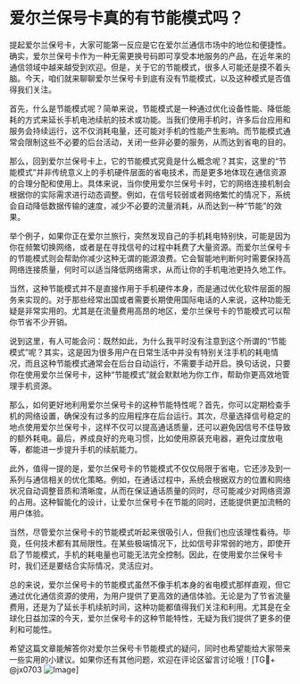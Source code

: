 # 爱尔兰保号卡真的有节能模式吗？

提起爱尔兰保号卡，大家可能第一反应是它在爱尔兰通信市场中的地位和便捷性。确实，爱尔兰保号卡作为一种无需更换号码即可享受本地服务的产品，在近年来的通信领域中越来越受到欢迎。但是，关于它的节能模式，很多人可能还是摸不着头脑。今天，咱们就来聊聊爱尔兰保号卡到底有没有节能模式，以及这种模式是否值得我们关注。

首先，什么是节能模式呢？简单来说，节能模式是一种通过优化设备性能、降低能耗的方式来延长手机电池续航的技术或功能。当我们使用手机时，许多后台应用和服务会持续运行，这不仅消耗电量，还可能对手机的性能产生影响。而节能模式通常会限制这些不必要的后台活动，关闭一些非必要的服务，从而达到省电的目的。

那么，回到爱尔兰保号卡上，它的节能模式究竟是什么概念呢？其实，这里的“节能模式”并非传统意义上的手机硬件层面的省电技术，而是更多地体现在通信资源的合理分配和使用上。具体来说，当你使用爱尔兰保号卡时，它的网络连接机制会根据你的实际需求进行动态调整。例如，在信号较弱或者网络繁忙的情况下，系统会自动降低数据传输的速度，减少不必要的流量消耗，从而达到一种“节能”的效果。

举个例子，如果你正在爱尔兰旅行，突然发现自己的手机耗电特别快，可能是因为你在频繁切换网络，或者是在寻找信号的过程中耗费了大量资源。而爱尔兰保号卡的节能模式则会帮助你减少这种无谓的能源浪费。它会智能地判断何时需要保持高网络连接质量，何时可以适当降低网络需求，从而让你的手机电池更持久地工作。

当然，这种节能模式并不是直接作用于手机硬件本身，而是通过优化软件层面的服务来实现的。对于那些经常出国或者需要长期使用国际电话的人来说，这种功能无疑是非常实用的。尤其是在流量费用高昂的地区，爱尔兰保号卡的节能模式可以帮你节省不少开销。

说到这里，有人可能会问：既然如此，为什么我平时没有注意到这个所谓的“节能模式”呢？其实，这是因为很多用户在日常生活中并没有特别关注手机的耗电情况，而且这种节能模式通常会在后台自动运行，不需要手动开启。换句话说，只要你在使用爱尔兰保号卡，这种“节能模式”就会默默地为你工作，帮助你更高效地管理手机资源。

那么，如何更好地利用爱尔兰保号卡的这种节能特性呢？首先，你可以定期检查手机的网络设置，确保没有过多的应用程序在后台运行。其次，尽量选择信号稳定的地点使用爱尔兰保号卡，这样不仅可以提高通话质量，还可以避免因信号不佳导致的额外耗电。最后，养成良好的充电习惯，比如使用原装充电器，避免过度放电等，都能进一步提升手机的续航能力。

此外，值得一提的是，爱尔兰保号卡的节能模式不仅仅局限于省电，它还涉及到一系列与通信相关的优化策略。例如，在通话过程中，系统会根据双方的位置和网络状况自动调整音质和清晰度，从而在保证通话质量的同时，尽可能减少对网络资源的占用。这种智能化的设计，让爱尔兰保号卡在节能的同时，还能提供更加流畅的用户体验。

当然，尽管爱尔兰保号卡的节能模式听起来很吸引人，但我们也应该理性看待。毕竟，任何技术都有其局限性。在某些极端情况下，比如信号非常弱的地方，即使开启了节能模式，手机的耗电量也可能无法完全控制。因此，在使用爱尔兰保号卡时，我们还是要结合实际情况，灵活应对。

总的来说，爱尔兰保号卡的节能模式虽然不像手机本身的省电模式那样直观，但它通过优化通信资源的使用，为用户提供了更高效的通信体验。无论是为了节省流量费用，还是为了延长手机续航时间，这种功能都值得我们关注和利用。尤其是在全球化日益加深的今天，爱尔兰保号卡的这种节能特性，无疑为我们提供了更多的便利和可能性。

希望这篇文章能解答你对爱尔兰保号卡节能模式的疑问，同时也希望能给大家带来一些实用的小建议。如果你还有其他问题，欢迎在评论区留言讨论哦！[TG💪+ @jx0703 ![Image](https://github.com/user-attachments/assets/dbca1d08-cadb-493c-b0ec-ad6f7a83f270)]